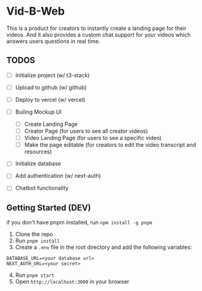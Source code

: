 # Vid-B-Web
This is a product for creators to instantly create a landing page for their videos. And it also provides a custom chat support for your videos which answers users questions in real time.

## TODOS
- [ ] Initialize project (w/ t3-stack)
- [ ] Upload to github (w/ github)
- [ ] Deploy to vercel (w/ vercel)
- [ ] Builing Mockup UI
  - [ ] Create Landing Page
  - [ ] Creator Page (for users to see all creator videos)
  - [ ] Video Landing Page (for users to see a specific video)
  - [ ] Make the page editable (for creators to edit the video transcript and resources)
- [ ] Initialize database
- [ ] Add authentication (w/ next-auth)
- [ ] Chatbot functionality


## Getting Started (DEV)
if you don't have pnpm installed, run `npm install -g pnpm`

1. Clone the repo
2. Run `pnpm install`
3. Create a `.env` file in the root directory and add the following variables:
```
DATABASE_URL=<your database url>
NEXT_AUTH_URL=<your secret>
```
4. Run `pnpm start`
5. Open `http://localhost:3000` in your browser

